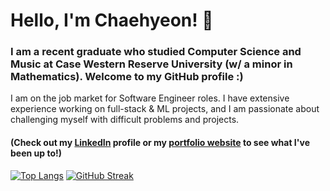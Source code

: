# Hello, I'm Chaehyeon! 👋
### I am a recent graduate who studied Computer Science and Music at Case Western Reserve University (w/ a minor in Mathematics). Welcome to my GitHub profile :)

I am on the job market for Software Engineer roles. I have extensive experience working on full-stack & ML projects, and I am passionate about challenging myself with difficult problems and projects.
#### (Check out my [LinkedIn](https://www.linkedin.com/in/chkim888/) profile or my [portfolio website](https://chkim888.github.io) to see what I've been up to!)

[![Top Langs](https://github-readme-stats.vercel.app/api/top-langs/?username=chkim888&theme=nightowl&layout=donut)](https://github.com/anuraghazra/github-readme-stats)
[![GitHub Streak](https://github-readme-streak-stats.herokuapp.com?user=chkim888&theme=nightowl)](https://git.io/streak-stats)
